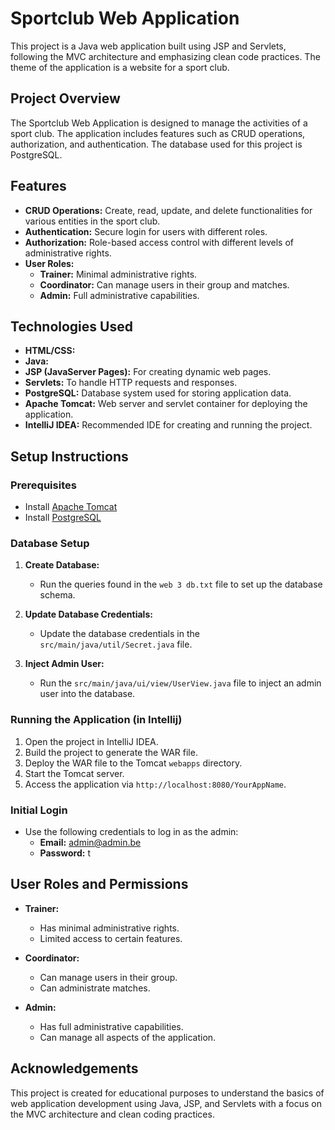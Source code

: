 # Sportclub Web Application

This project is a Java web application built using JSP and Servlets, following the MVC architecture and emphasizing clean code practices. The theme of the application is a website for a sport club.

## Project Overview

The Sportclub Web Application is designed to manage the activities of a sport club. The application includes features such as CRUD operations, authorization, and authentication. The database used for this project is PostgreSQL.

## Features

- **CRUD Operations:** Create, read, update, and delete functionalities for various entities in the sport club.
- **Authentication:** Secure login for users with different roles.
- **Authorization:** Role-based access control with different levels of administrative rights.
- **User Roles:** 
  - **Trainer:** Minimal administrative rights.
  - **Coordinator:** Can manage users in their group and matches.
  - **Admin:** Full administrative capabilities.

## Technologies Used

- **HTML/CSS:** 
- **Java:** 
- **JSP (JavaServer Pages):** For creating dynamic web pages.
- **Servlets:** To handle HTTP requests and responses.
- **PostgreSQL:** Database system used for storing application data.
- **Apache Tomcat:** Web server and servlet container for deploying the application.
- **IntelliJ IDEA:** Recommended IDE for creating and running the project.

## Setup Instructions

### Prerequisites

- Install [Apache Tomcat](https://tomcat.apache.org/)
- Install [PostgreSQL](https://www.postgresql.org/)

### Database Setup

1. **Create Database:**
   - Run the queries found in the `web 3 db.txt` file to set up the database schema.

2. **Update Database Credentials:**
   - Update the database credentials in the `src/main/java/util/Secret.java` file.

3. **Inject Admin User:**
   - Run the `src/main/java/ui/view/UserView.java` file to inject an admin user into the database.

### Running the Application (in Intellij)

1. Open the project in IntelliJ IDEA.
2. Build the project to generate the WAR file.
3. Deploy the WAR file to the Tomcat `webapps` directory.
4. Start the Tomcat server.
5. Access the application via `http://localhost:8080/YourAppName`.

### Initial Login

- Use the following credentials to log in as the admin:
  - **Email:** admin@admin.be
  - **Password:** t

## User Roles and Permissions

- **Trainer:** 
  - Has minimal administrative rights.
  - Limited access to certain features.

- **Coordinator:**
  - Can manage users in their group.
  - Can administrate matches.

- **Admin:**
  - Has full administrative capabilities.
  - Can manage all aspects of the application.

## Acknowledgements

This project is created for educational purposes to understand the basics of web application development using Java, JSP, and Servlets with a focus on the MVC architecture and clean coding practices.
